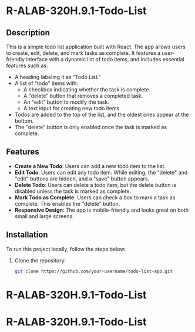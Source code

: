 # R-ALAB-320H.9.1-Todo-List

## Description

This is a simple todo list application built with React. The app allows users to create, edit, delete, and mark tasks as complete. It features a user-friendly interface with a dynamic list of todo items, and includes essential features such as:

- A heading labeling it as "Todo List."
- A list of "todo" items with:
  - A checkbox indicating whether the task is complete.
  - A "delete" button that removes a completed task.
  - An "edit" button to modify the task.
  - A text input for creating new todo items.
- Todos are added to the top of the list, and the oldest ones appear at the bottom.
- The "delete" button is only enabled once the task is marked as complete.

## Features

- **Create a New Todo**: Users can add a new todo item to the list.
- **Edit Todo**: Users can edit any todo item. While editing, the "delete" and "edit" buttons are hidden, and a "save" button appears.
- **Delete Todo**: Users can delete a todo item, but the delete button is disabled unless the task is marked as complete.
- **Mark Todo as Complete**: Users can check a box to mark a task as complete. This enables the "delete" button.
- **Responsive Design**: The app is mobile-friendly and looks great on both small and large screens.

## Installation

To run this project locally, follow the steps below:

1. Clone the repository:
   ```bash
   git clone https://github.com/your-username/todo-list-app.git
   ```
# R-ALAB-320H.9.1-Todo-List
# R-ALAB-320H.9.1-Todo-List
